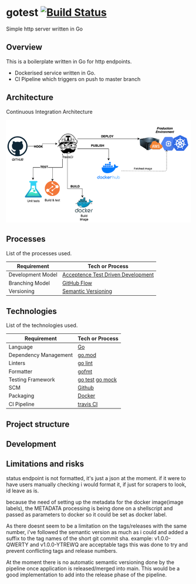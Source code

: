 # gotest [![Build Status](https://travis-ci.com/mfroes/gotest.svg?token=onas63qBL39kCorPgzps&branch=main)](https://travis-ci.com/mfroes/gotest)

Simple http server written in Go
## Overview

This is a boilerplate written in Go for http endpoints.

* Dockerised service written in Go.
* CI Pipeline which triggers on push to master branch

## Architecture

Continuous Integration Architecture

![arch](docs/arch.png)

## Processes

List of the processes used.

| Requirement       | Tech or Process                                              |
| ----------------- | ------------------------------------------------------------ |
| Development Model | [Acceptence Test Driven Development](https://en.wikipedia.org/wiki/Acceptance_test%E2%80%93driven_development) |
| Branching Model   | [GitHub Flow](https://githubflow.github.io/) |
| Versioning        | [Semantic Versioning](https://semver.org/)                   |

## Technologies

List of the technologies used.

| Requirement                 | Tech or Process                                              |
| --------------------------- | ------------------------------------------------------------ |
| Language                    | [Go](https://golang.org/doc/) |
| Dependency Management       | [go.mod](https://golang.org/doc/modules/gomod-ref) |
| Linters                     | [go lint](https://github.com/golang/lint) |
| Formatter                   | [gofmt](https://golang.org/cmd/gofmt/) |
| Testing Framework           | [go test](https://golang.org/doc/code#Testing) [go mock](https://github.com/golang/mock)|
| SCM                         | [Github](https://github.com/) |
| Packaging                   | [Docker](https://www.docker.com/) |
| CI Pipeline                 | [travis CI](https://travis-ci.org) |

## Project structure

## Development


## Limitations and risks
status endpoint is not formatted, it's just a json at the moment.
if it were to have users manually checking i would format it, if just for scrapers to look, id leave as is.

because the need of setting up the metadata for the docker image(image labels), the METADATA processing is being done on a shellscript and passed as parameters to docker so it could be set as docker label.

As there doesnt seem to be a limitation on the tags/releases with the same number, i've followed the semantic version as much as i could and added a suffix to the tag names of the short git commit sha. example: v1.0.0-QWERTY and v1.0.0-YTREWQ are acceptable tags
this was done to try and prevent conflicting tags and release numbers.

At the moment there is no automatic semantic versioning done by the pipeline once application is released/merged into main. This would be a good implementation to add into the release phase of the pipeline.
